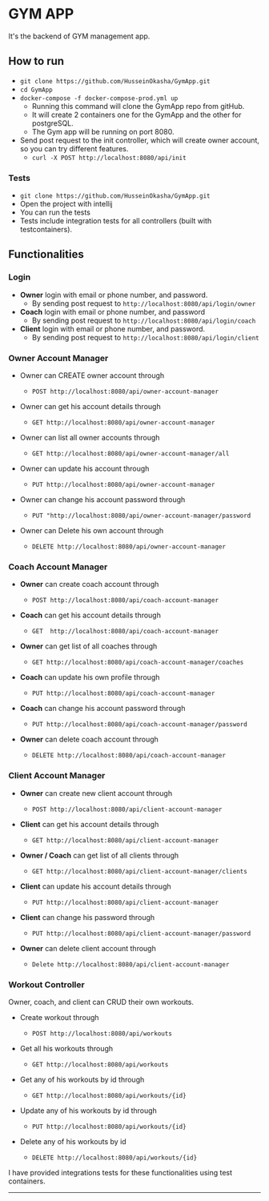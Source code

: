 # GYM APP
It's the backend of GYM management app.

## How to run
* `git clone https://github.com/HusseinOkasha/GymApp.git`
* `cd GymApp`
* `docker-compose -f docker-compose-prod.yml up`
  * Running this command will clone the GymApp repo from gitHub.
  * It will create 2 containers one for the GymApp and the other for postgreSQL.
  * The Gym app will be running on port 8080.
* Send post request to the init controller, which will create owner account, so you can try different features.
  * `curl -X POST http://localhost:8080/api/init`

### Tests
* `git clone https://github.com/HusseinOkasha/GymApp.git`
* Open the project with intellij
* You can run the tests
* Tests include integration tests for all controllers (built with testcontainers).


## Functionalities
### Login
* **Owner** login with email or phone number, and  password.
  * By sending post request to `http://localhost:8080/api/login/owner`
* **Coach** login with email or phone number, and password
  * By sending post request to `http://localhost:8080/api/login/coach`
* **Client** login with email or phone number, and password.
  * By sending post request to `http://localhost:8080/api/login/client`


### Owner Account Manager
* Owner can CREATE owner account through
  * `POST http://localhost:8080/api/owner-account-manager`

* Owner can get his account details through
  * `GET http://localhost:8080/api/owner-account-manager`

* Owner can list all owner accounts through
  * `GET http://localhost:8080/api/owner-account-manager/all`

* Owner can update his account through
  * `PUT http://localhost:8080/api/owner-account-manager`

* Owner can change his account password through
  * `PUT "http://localhost:8080/api/owner-account-manager/password`

* Owner can Delete his own account through
  * `DELETE http://localhost:8080/api/owner-account-manager`


### Coach Account Manager
* **Owner** can create coach account through
  * `POST http://localhost:8080/api/coach-account-manager`

* **Coach** can get his account details through
  * `GET  http://localhost:8080/api/coach-account-manager`

* **Owner** can get list of all coaches through
  * `GET http://localhost:8080/api/coach-account-manager/coaches`

* **Coach** can update his own profile through
  * `PUT http://localhost:8080/api/coach-account-manager`

* **Coach** can change his account password through
  * `PUT http://localhost:8080/api/coach-account-manager/password`

* **Owner** can delete coach account through
  * `DELETE http://localhost:8080/api/coach-account-manager`


### Client Account Manager
* **Owner** can create new client account through
  * `POST http://localhost:8080/api/client-account-manager`

* **Client** can get his account details through
  * `GET http://localhost:8080/api/client-account-manager`
    
* **Owner / Coach** can get list of all clients through
  * `GET http://localhost:8080/api/client-account-manager/clients`
    
* **Client** can update his account details through
  * `PUT http://localhost:8080/api/client-account-manager`
    
* **Client** can change his password through
  * `PUT http://localhost:8080/api/client-account-manager/password`
   
* **Owner** can delete client account through
  * `Delete http://localhost:8080/api/client-account-manager`

### Workout Controller
Owner, coach, and client can CRUD their own workouts.
* Create workout through
  * `POST http://localhost:8080/api/workouts`
    
* Get all his workouts through
  * `GET http://localhost:8080/api/workouts`
   
* Get any of his workouts by id through
  * `GET http://localhost:8080/api/workouts/{id}`
    
* Update any of his workouts by id through
  * `PUT http://localhost:8080/api/workouts/{id}`
    
* Delete any of his workouts by id
  * `DELETE http://localhost:8080/api/workouts/{id}`

I have provided integrations tests for these functionalities using test containers.
***
